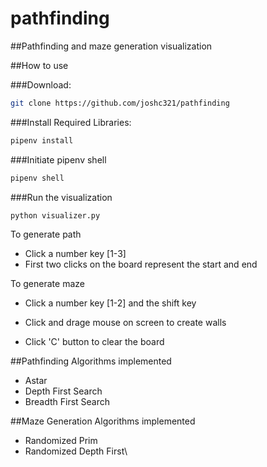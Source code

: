 # pathfinding
##Pathfinding and maze generation visualization

##How to use

###Download:
```bash
git clone https://github.com/joshc321/pathfinding
```

###Install Required Libraries:
```bash
pipenv install
```

###Initiate pipenv shell
```bash
pipenv shell
```

###Run the visualization
```bash
python visualizer.py
```
To generate path
* Click a number key [1-3]
* First two clicks on the board represent the start and end

To generate maze
* Click a number key [1-2] and the shift key

* Click and drage mouse on screen to create walls
* Click 'C' button to clear the board

##Pathfinding Algorithms implemented
* Astar
* Depth First Search
* Breadth First Search

##Maze Generation Algorithms implemented
* Randomized Prim
* Randomized Depth First\

